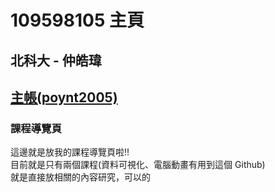 # 109598105 主頁

## 北科大 - 仲皓瑋
## [主帳(poynt2005)](https://github.com/poynt2005)

### 課程導覽頁
這邊就是放我的課程導覽頁啦!!  
目前就是只有兩個課程(資料可視化、電腦動畫有用到這個 Github)  
就是直接放相關的內容研究，可以的